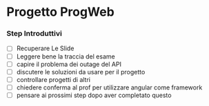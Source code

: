 # Progetto ProgWeb

### Step Introduttivi

- [ ] Recuperare Le Slide
- [ ] Leggere bene la traccia del esame
- [ ] capire il problema dei outage del API
- [ ] discutere le soluzioni da usare per il progetto
- [ ] controllare progetti di altri
- [ ] chiedere conferma al prof per utilizzare angular come framework
- [ ] pensare ai prossimi step dopo aver completato questo